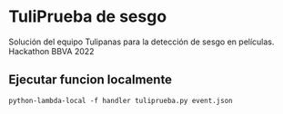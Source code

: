 # TuliPrueba de sesgo

Solución del equipo Tulipanas para la detección de sesgo en películas. Hackathon BBVA 2022

## Ejecutar funcion localmente

    python-lambda-local -f handler tuliprueba.py event.json